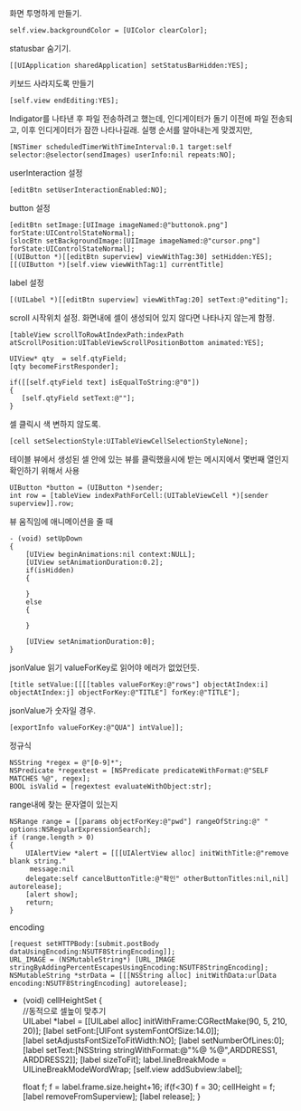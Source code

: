 화면 투명하게 만들기.    

	self.view.backgroundColor = [UIColor clearColor];	

statusbar 숨기기.

	[[UIApplication sharedApplication] setStatusBarHidden:YES];

키보드 사라지도록 만들기

    [self.view endEditing:YES];

Indigator를 나타낸 후 파일 전송하려고 했는데, 인디게이터가 돌기 이전에 파일 전송되고, 이후 인디게이터가 잠깐 나타나길래.
실행 순서를 알아내는게 맞겠지만,

	[NSTimer scheduledTimerWithTimeInterval:0.1 target:self selector:@selector(sendImages) userInfo:nil repeats:NO];

userInteraction 설정

	[editBtn setUserInteractionEnabled:NO];

button 설정

	[editBtn setImage:[UIImage imageNamed:@"buttonok.png"] forState:UIControlStateNormal];
	[slocBtn setBackgroundImage:[UIImage imageNamed:@"cursor.png"] forState:UIControlStateNormal];
	[(UIButton *)[[editBtn superview] viewWithTag:30] setHidden:YES];
	[[(UIButton *)[self.view viewWithTag:1] currentTitle]

label 설정       

	[(UILabel *)[[editBtn superview] viewWithTag:20] setText:@"editing"];

scroll 시작위치 설정. 화면내에 셀이 생성되어 있지 않다면 나타나지 않는게 함정.

	[tableView scrollToRowAtIndexPath:indexPath atScrollPosition:UITableViewScrollPositionBottom animated:YES];
	
	UIView* qty  = self.qtyField;
	[qty becomeFirstResponder];
	
	if([[self.qtyField text] isEqualToString:@"0"])
	{
	   [self.qtyField setText:@""];
	}
        
셀 클릭시 색 변하지 않도록.

    [cell setSelectionStyle:UITableViewCellSelectionStyleNone];
    
테이블 뷰에서 생성된 셀 안에 있는 뷰를 클릭했을시에 받는 메시지에서 몇번째 열인지 확인하기 위해서 사용

    UIButton *button = (UIButton *)sender;
    int row = [tableView indexPathForCell:(UITableViewCell *)[sender superview]].row;
    
뷰 움직임에 애니메이션을 줄 때

    - (void) setUpDown
	{
	    [UIView beginAnimations:nil context:NULL]; 
	    [UIView setAnimationDuration:0.2];    
	    if(isHidden)
	    {
	    	
	    }
	    else
	    {
	    	
	    }
	    
	    [UIView setAnimationDuration:0];    
	}
	
jsonValue 읽기 valueForKey로 읽어야 에러가 없었던듯.

    [title setValue:[[[[tables valueForKey:@"rows"] objectAtIndex:i] objectAtIndex:j] objectForKey:@"TITLE"] forKey:@"TITLE"];

jsonValue가 숫자일 경우.

	[exportInfo valueForKey:@"QUA"] intValue]];
	        
정규식

	NSString *regex = @"[0-9]*";
	NSPredicate *regextest = [NSPredicate predicateWithFormat:@"SELF MATCHES %@", regex];
	BOOL isValid = [regextest evaluateWithObject:str];
	
range내에 찾는 문자열이 있는지  

	NSRange range = [[params objectForKey:@"pwd"] rangeOfString:@" " options:NSRegularExpressionSearch];
	if (range.length > 0) 
	{
	    UIAlertView *alert = [[[UIAlertView alloc] initWithTitle:@"remove blank string." 
	     message:nil 
	    delegate:self cancelButtonTitle:@"확인" otherButtonTitles:nil,nil] autorelease];
	    [alert show];
	    return;
	}

encoding

	[request setHTTPBody:[submit.postBody dataUsingEncoding:NSUTF8StringEncoding]];
	URL_IMAGE = (NSMutableString*) [URL_IMAGE stringByAddingPercentEscapesUsingEncoding:NSUTF8StringEncoding];
	NSMutableString *strData = [[[NSString alloc] initWithData:urlData encoding:NSUTF8StringEncoding] autorelease];

- (void) cellHeightSet
{	
	//동적으로 셀높이 맞추기		
	UILabel *label = [[UILabel alloc] initWithFrame:CGRectMake(90, 5, 210, 20)];
	[label setFont:[UIFont systemFontOfSize:14.0]];		
	[label setAdjustsFontSizeToFitWidth:NO];
	[label setNumberOfLines:0];
	[label setText:[NSString stringWithFormat:@"%@ %@",ARDDRESS1, ARDDRESS2]];
	[label sizeToFit];
	label.lineBreakMode = UILineBreakModeWordWrap;
	[self.view addSubview:label];
		
	float f;
	f = label.frame.size.height+16;
	if(f<30) f = 30;
	cellHeight = f;
	[label removeFromSuperview];
	[label release];
}

